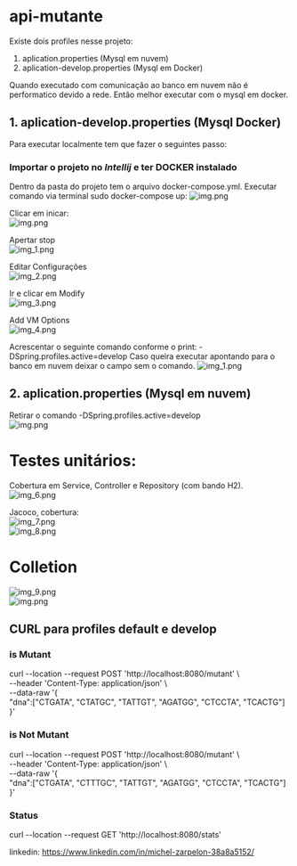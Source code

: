 # api-mutante

Existe dois profiles nesse projeto:
1. aplication.properties (Mysql em nuvem)
2. aplication-develop.properties (Mysql em Docker)

Quando executado com comunicação ao banco em nuvem não é performatico devido a rede. Então melhor executar com o mysql em docker.

## 1. aplication-develop.properties (Mysql Docker)

Para executar localmente tem que fazer o seguintes passo:  
### Importar o projeto no **_Intellij_** e ter **DOCKER** instalado

Dentro da pasta do projeto tem o arquivo docker-compose.yml.
Executar comando via terminal sudo docker-compose up:
![img.png](img.png)

Clicar em inicar:  
![img.png](img/img.png)

Apertar stop  
![img_1.png](img/img_1.png)  

Editar Configurações  
![img_2.png](img/img_2.png)

Ir e clicar em Modify  
![img_3.png](img/img_3.png)
  
Add VM Options  
![img_4.png](img/img_4.png)

Acrescentar o seguinte comando conforme o print: -DSpring.profiles.active=develop
Caso queira executar apontando para o banco em nuvem deixar o campo sem o comando.
![img_1.png](img/_img_1.png)

## 2. aplication.properties (Mysql em nuvem)  
Retirar o comando -DSpring.profiles.active=develop  
![img.png](img/_img.png)
  
# Testes unitários:  
Cobertura em Service, Controller e Repository (com bando H2).  
![img_6.png](img/img_6.png)  

Jacoco, cobertura:   
![img_7.png](img/img_7.png)  
![img_8.png](img/img_8.png)  
    
# Colletion   
![img_9.png](img/img_9.png)    
![img.png](img/img_.png)

## CURL para profiles default e develop
### is Mutant  
curl --location --request POST 'http://localhost:8080/mutant' \  
--header 'Content-Type: application/json' \  
--data-raw '{  
    "dna":["CTGATA", "CTATGC", "TATTGT", "AGATGG", "CTCCTA", "TCACTG"]  
}'    

### is Not Mutant

curl --location --request POST 'http://localhost:8080/mutant' \  
--header 'Content-Type: application/json' \  
--data-raw '{  
    "dna":["CTGATA", "CTTTGC", "TATTGT", "AGATGG", "CTCCTA", "TCACTG"]  
}'
  

### Status  
curl --location --request GET 'http://localhost:8080/stats'  

linkedin: https://www.linkedin.com/in/michel-zarpelon-38a8a5152/

